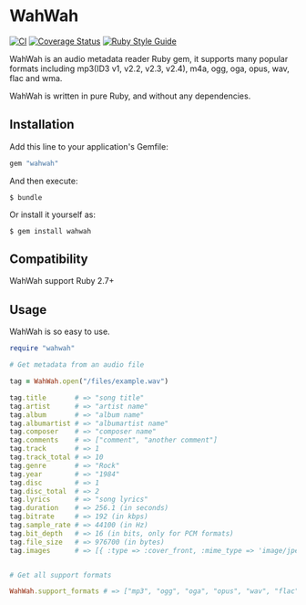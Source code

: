 # WahWah

[![CI](https://github.com/aidewoode/wahwah/actions/workflows/ci.yml/badge.svg)](https://github.com/aidewoode/wahwah/actions/workflows/ci.yml)
[![Coverage Status](https://coveralls.io/repos/github/aidewoode/wahwah/badge.svg?branch=master)](https://coveralls.io/github/aidewoode/wahwah?branch=master)
[![Ruby Style Guide](https://img.shields.io/badge/code_style-standard-brightgreen.svg)](https://github.com/testdouble/standard)

WahWah is an audio metadata reader Ruby gem, it supports many popular formats including mp3(ID3 v1, v2.2, v2.3, v2.4), m4a, ogg, oga, opus, wav, flac and wma.

WahWah is written in pure Ruby, and without any dependencies.

## Installation

Add this line to your application's Gemfile:

```ruby
gem "wahwah"
```

And then execute:

    $ bundle

Or install it yourself as:

    $ gem install wahwah


## Compatibility

WahWah support Ruby 2.7+

## Usage

WahWah is so easy to use.

```ruby
require "wahwah"

# Get metadata from an audio file

tag = WahWah.open("/files/example.wav")

tag.title       # => "song title"
tag.artist      # => "artist name"
tag.album       # => "album name"
tag.albumartist # => "albumartist name"
tag.composer    # => "composer name"
tag.comments    # => ["comment", "another comment"]
tag.track       # => 1
tag.track_total # => 10
tag.genre       # => "Rock"
tag.year        # => "1984"
tag.disc        # => 1
tag.disc_total  # => 2
tag.lyrics      # => "song lyrics"
tag.duration    # => 256.1 (in seconds)
tag.bitrate     # => 192 (in kbps)
tag.sample_rate # => 44100 (in Hz)
tag.bit_depth   # => 16 (in bits, only for PCM formats)
tag.file_size   # => 976700 (in bytes)
tag.images      # => [{ :type => :cover_front, :mime_type => 'image/jpeg', :data => 'image data binary string' }]


# Get all support formats

WahWah.support_formats # => ["mp3", "ogg", "oga", "opus", "wav", "flac", "wma", "m4a"]
```
